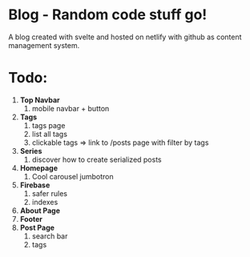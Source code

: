 # Blog - Random code stuff go!

A blog created with svelte and hosted on netlify with github as content management system.

# Todo:

1. **Top Navbar**
   1. mobile navbar + button
2. **Tags**
   1. tags page
   2. list all tags
   3. clickable tags => link to /posts page with filter by tags
3. **Series**
   1. discover how to create serialized posts
4. **Homepage**
   1. Cool carousel jumbotron
5. **Firebase**
   1. safer rules
   2. indexes
6. **About Page**
7. **Footer**
8. **Post Page**
   1. search bar
   2. tags
